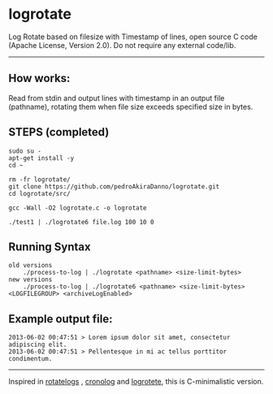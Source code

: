 # logrotate

Log Rotate based on filesize with Timestamp of lines, open source C code (Apache License, Version 2.0). Do not require any external code/lib.

---

## How works:

Read from stdin and output lines with timestamp in an output file (pathname), rotating them when file size exceeds specified size in bytes.

## STEPS (completed)
    sudo su - 
    apt-get install -y
    cd ~

    rm -fr logrotate/
    git clone https://github.com/pedroAkiraDanno/logrotate.git
    cd logrotate/src/

    gcc -Wall -O2 logrotate.c -o logrotate

    ./test1 | ./logrotate6 file.log 100 10 0



## Running Syntax
    old versions
        ./process-to-log | ./logrotate <pathname> <size-limit-bytes>
    new versions
        ./process-to-log | ./logrotate6 <pathname> <size-limit-bytes>  <LOGFILEGROUP> <archiveLogEnabled>



## Example output file:

    2013-06-02 00:47:51 > Lorem ipsum dolor sit amet, consectetur adipiscing elit.
    2013-06-02 00:47:51 > Pellentesque in mi ac tellus porttitor condimentum.

---
Inspired in [rotatelogs](http://httpd.apache.org/docs/2.2/programs/rotatelogs.html) , [cronolog](http://cronolog.org/) and [logrotete](https://github.com/ggrandes/logrotate), this is C-minimalistic version.
